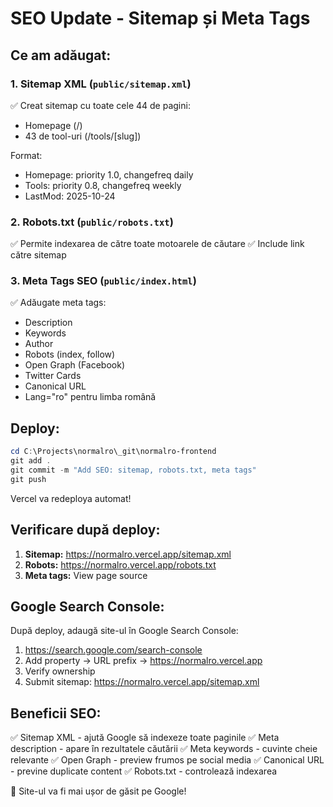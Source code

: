 # SEO Update - Sitemap și Meta Tags

## Ce am adăugat:

### 1. Sitemap XML (`public/sitemap.xml`)
✅ Creat sitemap cu toate cele 44 de pagini:
- Homepage (/)
- 43 de tool-uri (/tools/[slug])

Format:
- Homepage: priority 1.0, changefreq daily
- Tools: priority 0.8, changefreq weekly
- LastMod: 2025-10-24

### 2. Robots.txt (`public/robots.txt`)
✅ Permite indexarea de către toate motoarele de căutare
✅ Include link către sitemap

### 3. Meta Tags SEO (`public/index.html`)
✅ Adăugate meta tags:
- Description
- Keywords
- Author
- Robots (index, follow)
- Open Graph (Facebook)
- Twitter Cards
- Canonical URL
- Lang="ro" pentru limba română

## Deploy:

```powershell
cd C:\Projects\normalro\_git\normalro-frontend
git add .
git commit -m "Add SEO: sitemap, robots.txt, meta tags"
git push
```

Vercel va redeploya automat!

## Verificare după deploy:

1. **Sitemap:** https://normalro.vercel.app/sitemap.xml
2. **Robots:** https://normalro.vercel.app/robots.txt
3. **Meta tags:** View page source

## Google Search Console:

După deploy, adaugă site-ul în Google Search Console:
1. https://search.google.com/search-console
2. Add property → URL prefix → https://normalro.vercel.app
3. Verify ownership
4. Submit sitemap: https://normalro.vercel.app/sitemap.xml

## Beneficii SEO:

✅ Sitemap XML - ajută Google să indexeze toate paginile
✅ Meta description - apare în rezultatele căutării
✅ Meta keywords - cuvinte cheie relevante
✅ Open Graph - preview frumos pe social media
✅ Canonical URL - previne duplicate content
✅ Robots.txt - controlează indexarea

🎯 Site-ul va fi mai ușor de găsit pe Google!

